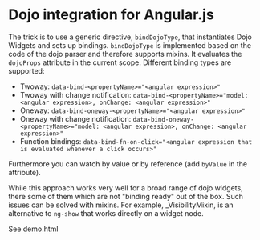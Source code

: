 Dojo integration for Angular.js
===============================

The trick is to use a generic directive, `bindDojoType`, that instantiates Dojo Widgets and sets up bindings. 
`bindDojoType` is implemented based on the code of the dojo parser and therefore supports mixins.
It evaluates the `dojoProps` attribute in the current scope. Different binding types are supported:

* Twoway: `data-bind-<propertyName>="<angular expression>"`
* Twoway with change notification: `data-bind-<propertyName>="model: <angular expression>, onChange: <angular expression>"`
* Oneway: `data-bind-oneway-<propertyName>="<angular expression>"`
* Oneway with change notification: `data-bind-oneway-<propertyName>="model: <angular expression>, onChange: <angular expression>"`
* Function bindings: `data-bind-fn-on-click="<angular expression that is evaluated whenever a click occurs>"`

Furthermore you can watch by value or by reference (add `byValue` in the attribute).


While this approach works very well for a broad range of dojo widgets, there some of them which are not "binding ready" out of the box. 
Such issues can be solved with mixins. For example, _VisibilityMixin, is an alternative to `ng-show` that works directly on a widget node.

See demo.html